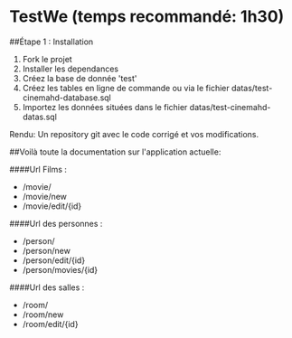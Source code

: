 # TestWe (temps recommandé: 1h30)

##Étape 1 : Installation
1. Fork le projet
2. Installer les dependances
3. Créez la base de donnée 'test'
4. Créez les tables en ligne de commande ou via le fichier datas/test-cinemahd-database.sql
5. Importez les données situées dans le fichier datas/test-cinemahd-datas.sql

Rendu: Un repository git avec le code corrigé et vos modifications.

##Voilà toute la documentation sur l'application actuelle:

####Url Films :
- /movie/
- /movie/new
- /movie/edit/{id}

####Url des personnes :
- /person/
- /person/new
- /person/edit/{id}
- /person/movies/{id}

####Url des salles :
- /room/
- /room/new
- /room/edit/{id}